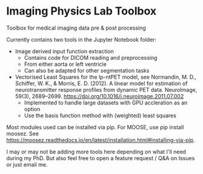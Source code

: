# Imaging Physics Lab Toolbox
Toolbox for medical imaging data pre & post processing

Currently contains two tools in the Jupyter Notebook folder:
- Image derived input function extraction
    - Contains code for DICOM reading and preprocessing
    - From either aorta or left ventricle
    - Can also be adapted for other segmentation tasks
- Vectorised Least Squares for the lp-ntPET model, see Normandin, M. D., Schiffer, W. K., & Morris, E. D. (2012). A linear model for estimation of neurotransmitter response profiles from dynamic PET data. NeuroImage, 59(3), 2689–2699. https://doi.org/10.1016/j.neuroimage.2011.07.002
    - Implemented to handle large datasets with GPU accleration as an option
    - Use the basis function method with (weighted) least squares
 
Most modules used can be installed via pip. For MOOSE, use pip install moosez. See https://moosez.readthedocs.io/en/latest/installation.html#installing-via-pip.

I may or may not be adding more tools here depending on what I'll need during my PhD. But also feel free to open a feature request / Q&A on Issues or just email me.
